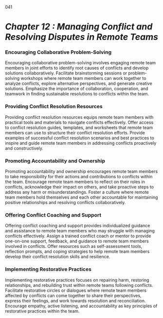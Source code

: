 041


# ***Chapter 12 : Managing Conflict and Resolving Disputes in Remote Teams***


### **Encouraging Collaborative Problem-Solving**

Encouraging collaborative problem-solving involves engaging remote team members in joint efforts to identify root causes of conflicts and develop solutions collaboratively. Facilitate brainstorming sessions or problem-solving workshops where remote team members can work together to analyze conflicts, explore alternative perspectives, and generate creative solutions. Emphasize the importance of collaboration, cooperation, and teamwork in finding sustainable resolutions to conflicts within the team.

### **Providing Conflict Resolution Resources**

Providing conflict resolution resources equips remote team members with practical tools and materials to navigate conflicts effectively. Offer access to conflict resolution guides, templates, and worksheets that remote team members can use to structure their conflict resolution efforts. Provide examples of successful conflict resolution scenarios and best practices to inspire and guide remote team members in addressing conflicts proactively and constructively.

### **Promoting Accountability and Ownership**

Promoting accountability and ownership encourages remote team members to take responsibility for their actions and contributions to conflicts within the team. Encourage remote team members to reflect on their roles in conflicts, acknowledge their impact on others, and take proactive steps to address any harm or misunderstandings. Foster a culture where remote team members hold themselves and each other accountable for maintaining positive relationships and resolving conflicts collaboratively.

### **Offering Conflict Coaching and Support**

Offering conflict coaching and support provides individualized guidance and assistance to remote team members who may struggle with managing conflicts effectively. Assign a trained conflict coach or mentor to provide one-on-one support, feedback, and guidance to remote team members involved in conflicts. Offer resources such as self-assessment tools, reflection prompts, and coping strategies to help remote team members develop their conflict resolution skills and resilience.

### **Implementing Restorative Practices**

Implementing restorative practices focuses on repairing harm, restoring relationships, and rebuilding trust within remote teams following conflicts. Facilitate restorative circles or dialogues where remote team members affected by conflicts can come together to share their perspectives, express their feelings, and work towards resolution and reconciliation. Encourage empathy, active listening, and accountability as key principles of restorative practices within the team.

